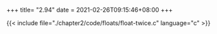+++
title= "2.94"
date = 2021-02-26T09:15:46+08:00
+++

{{< include file="./chapter2/code/floats/float-twice.c" language="c" >}}

